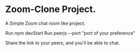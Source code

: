 # Zoom-Clone Project.

A Simple Zoom chat room like project.

Run npm devStart
Run peerjs --port "port of your preference"

Share the link to your peers, and you'll be able to chat. 